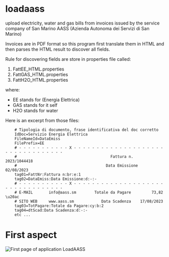 # loadaass
upload electricity, water and gas bills from invoices issued by the service company of San Marino AASS (Azienda Autonoma dei Servizi di San Marino)

Invoices are in PDF format so this program first translate them in HTML and then parses the HTML result to discover all fields.

Rule for discovering fields are store in properties file called:

1.  FattEE_HTML.properties
2.  FattGAS_HTML.properties
3.  FattH2O_HTML.properties

where:

 - EE stands for (Energia Elettrica)
 - GAS stands for it self
 - H2O stands for water

Here is an excerpt from those files: 
  
		# Tipologia di documento, frase identificativa del doc corretto
		IdDoc=Servizio Energia Elettrica
		FileNameId=DataEmiss
		FilePrefix=EE
		# - - - - - - - - - - - X - - - - - - - - - - - - - - - - - - - - - - - - - - - - - - - - - 
		#                                         Fattura n.   2023/1044418
		#                                       Data Emissione   02/08/2023
		tag01=FattNr:Fattura n:br:e:1
		tag02=DataEmiss:Data Emissione:d:-:-
		# - - - - - - - - - - - X - - - - - - - - - - - - - - - - - - - - - - - - - - - - - - - - - 
		# E-MAIL       info@aass.sm        Totale da Pagare         73,82 \u20ac
		# SITO WEB     www.aass.sm            Data Scadenza    17/08/2023
		tag03=TotPagare:Totale da Pagare:cy:b:2
		tag04=dtScad:Data Scadenza:d:-:-
		etc ...

# First aspect

![First page of application LoadAASS](https://i.imgur.com/3tily36.png "Prima pagina")



